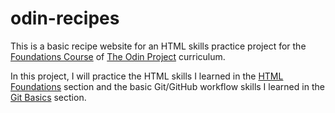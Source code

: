 # odin-recipes

This is a basic recipe website for an HTML skills practice project for the [Foundations Course](https://www.theodinproject.com/paths/foundations/courses/foundations) of [The Odin Project](https://www.theodinproject.com/paths) curriculum.

In this project, I will practice the HTML skills I learned in the [HTML Foundations](https://www.theodinproject.com/paths/foundations/courses/foundations#html-foundations) section and the basic Git/GitHub workflow skills I learned in the [Git Basics](https://www.theodinproject.com/paths/foundations/courses/foundations#git-basics) section.

